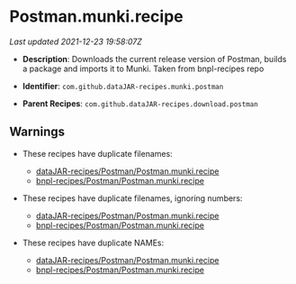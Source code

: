 # Postman.munki.recipe

_Last updated 2021-12-23 19:58:07Z_

- **Description**: Downloads the current release version of Postman, builds a package and imports it to Munki. Taken from bnpl-recipes repo

- **Identifier**: `com.github.dataJAR-recipes.munki.postman`

- **Parent Recipes**: `com.github.dataJAR-recipes.download.postman`

## Warnings

- These recipes have duplicate filenames:
    - [dataJAR-recipes/Postman/Postman.munki.recipe](/autopkg-dupe-tracker/dataJAR-recipes/Postman/Postman.munki.recipe)
    - [bnpl-recipes/Postman/Postman.munki.recipe](/autopkg-dupe-tracker/bnpl-recipes/Postman/Postman.munki.recipe)

- These recipes have duplicate filenames, ignoring numbers:
    - [dataJAR-recipes/Postman/Postman.munki.recipe](/autopkg-dupe-tracker/dataJAR-recipes/Postman/Postman.munki.recipe)
    - [bnpl-recipes/Postman/Postman.munki.recipe](/autopkg-dupe-tracker/bnpl-recipes/Postman/Postman.munki.recipe)

- These recipes have duplicate NAMEs:
    - [dataJAR-recipes/Postman/Postman.munki.recipe](/autopkg-dupe-tracker/dataJAR-recipes/Postman/Postman.munki.recipe)
    - [bnpl-recipes/Postman/Postman.munki.recipe](/autopkg-dupe-tracker/bnpl-recipes/Postman/Postman.munki.recipe)